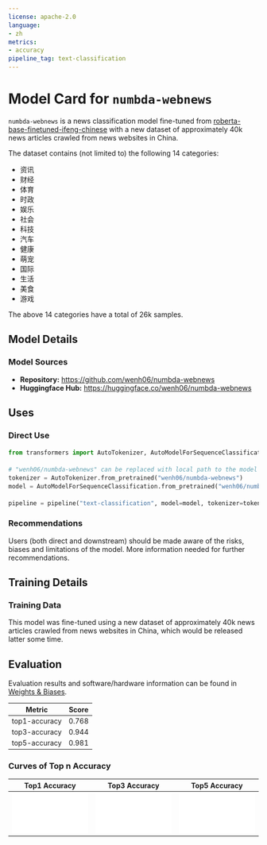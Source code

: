 ```yaml
---
license: apache-2.0
language:
- zh
metrics:
- accuracy
pipeline_tag: text-classification
---
```

# Model Card for `numbda-webnews`

<!-- Provide a quick summary of what the model is/does. -->

`numbda-webnews` is a news classification model fine-tuned from [roberta-base-finetuned-ifeng-chinese](https://huggingface.co/voidful/roberta-base-finetuned-ifeng-chinese) with a new dataset of approximately 40k news articles crawled from news websites in China.

The dataset contains (not limited to) the following 14 categories:

- 资讯
- 财经
- 体育
- 时政
- 娱乐
- 社会
- 科技
- 汽车
- 健康
- 萌宠
- 国际
- 生活
- 美食
- 游戏

The above 14 categories have a total of 26k samples.

## Model Details

### Model Sources

<!-- Provide the basic links for the model. -->

- **Repository:** <https://github.com/wenh06/numbda-webnews>
- **Huggingface Hub:** <https://huggingface.co/wenh06/numbda-webnews>

## Uses

<!-- Address questions around how the model is intended to be used, including the foreseeable users of the model and those affected by the model. -->

### Direct Use

<!-- This section is for the model use without fine-tuning or plugging into a larger ecosystem/app. -->

```python
from transformers import AutoTokenizer, AutoModelForSequenceClassification, pipeline

# "wenh06/numbda-webnews" can be replaced with local path to the model directory
tokenizer = AutoTokenizer.from_pretrained("wenh06/numbda-webnews")
model = AutoModelForSequenceClassification.from_pretrained("wenh06/numbda-webnews")

pipeline = pipeline("text-classification", model=model, tokenizer=tokenizer)
```

### Recommendations

<!-- This section is meant to convey recommendations with respect to the bias, risk, and technical limitations. -->

Users (both direct and downstream) should be made aware of the risks, biases and limitations of the model. More information needed for further recommendations.

## Training Details

### Training Data

<!-- This should link to a Dataset Card, perhaps with a short stub of information on what the training data is all about as well as documentation related to data pre-processing or additional filtering. -->

This model was fine-tuned using a new dataset of approximately 40k news articles crawled from news websites in China, which would be released latter some time.

## Evaluation

<!-- This section describes the evaluation protocols and provides the results. -->

Evaluation results and software/hardware information can be found in [Weights & Biases](https://wandb.ai/wenh06/huggingface/runs/mg4uedxe/workspace?workspace=user-wenh06).

| Metric        | Score |
|---------------|-------|
| top1-accuracy | 0.768 |
| top3-accuracy | 0.944 |
| top5-accuracy | 0.981 |

### Curves of Top n Accuracy

| Top1 Accuracy | Top3 Accuracy | Top5 Accuracy |
|:-------------------------:|:-------------------------:|:-------------------------:|
| <img width="600" alt="eval-top1-acc.svg" src="images/eval-top1-acc.svg"> |  <img width="600" alt="eval-top3-acc.svg" src="images/eval-top3-acc.svg"> |  <img width="600" alt="eval-top5-acc.svg" src="images/eval-top5-acc.svg"> |
